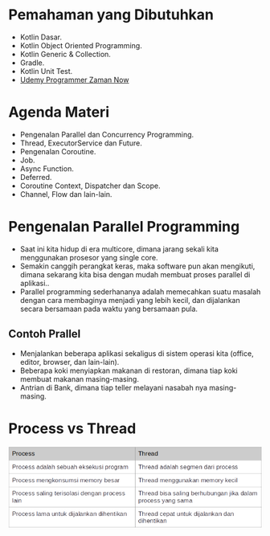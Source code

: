 # Pemahaman yang Dibutuhkan

- Kotlin Dasar.
- Kotlin Object Oriented Programming.
- Kotlin Generic & Collection.
- Gradle.
- Kotlin Unit Test. 
- [Udemy Programmer Zaman Now](https://www.udemy.com/course/pemrograman-kotlin-pemula-sampai-mahir/?referralCode=98BE2E779EB8A0BEC230)

# Agenda Materi

- Pengenalan Parallel dan Concurrency Programming.
- Thread, ExecutorService dan Future.
- Pengenalan Coroutine.
- Job.
- Async Function.
- Deferred.
- Coroutine Context, Dispatcher dan Scope.
- Channel, Flow dan lain-lain.

# Pengenalan Parallel Programming

- Saat ini kita hidup di era multicore, dimana jarang sekali kita menggunakan prosesor yang single core.
- Semakin canggih perangkat keras, maka software pun akan mengikuti, dimana sekarang kita bisa dengan mudah membuat proses parallel di aplikasi..
- Parallel programming sederhananya adalah memecahkan suatu masalah dengan cara membaginya menjadi yang lebih kecil, dan dijalankan secara bersamaan pada waktu yang bersamaan pula.

## Contoh Prallel

- Menjalankan beberapa aplikasi sekaligus di sistem operasi kita (office, editor, browser, dan lain-lain).
- Beberapa koki menyiapkan makanan di restoran, dimana tiap koki membuat makanan masing-masing.
- Antrian di Bank, dimana tiap teller melayani nasabah nya masing-masing.

# Process vs Thread

![img.png](img.png)